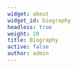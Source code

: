 ```yaml
---
widget: about
widget_id: biography
headless: true
weight: 20
title: Biography
active: false
author: admin
---
```

